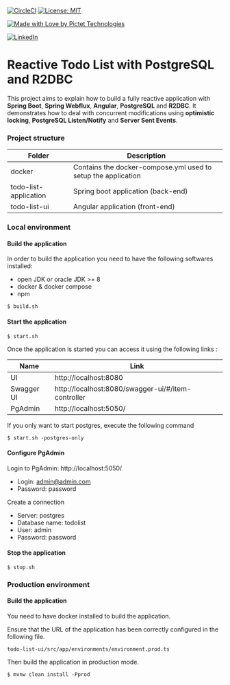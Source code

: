 [![CircleCI](https://circleci.com/gh/pictet-technologies-open-source/reactive-todo-list-r2dbc/tree/main.svg?style=shield&circle-token=fe1f6278e0274f19145214acdd9aa58853244494)](https://circleci.com/gh/pictet-technologies-open-source/reactive-todo-list-r2dbc)
[![License: MIT](https://img.shields.io/badge/License-MIT-yellow.svg)](https://opensource.org/licenses/MIT)

[comment]: <> ([![CodeFactor]&#40;https://www.codefactor.io/repository/github/pictet-technologies-open-source/reactive-todo-list/badge?s=88d8b4d1338a9d7d41b62e825d1f2d1a61fe6ee4&#41;]&#40;https://www.codefactor.io/repository/github/pictet-technologies-open-source/reactive-todo-list&#41;)

[![Made with Love by Pictet Technologies](https://img.shields.io/badge/Made%20with%20love%20by-Pictet%20Technologies-ff3434.svg)](https://pictet-technologies.com/)

[![LinkedIn](https://img.shields.io/badge/LinkedIn-0077B5?style=badge&logo=linkedin&logoColor=white)](https://www.linkedin.com/in/alexandre-jacquot-34bb7b5)

# Reactive Todo List with PostgreSQL and R2DBC

This project aims to explain how to build a fully reactive application with **Spring Boot**, **Spring Webflux**, **Angular**, **PostgreSQL** and **R2DBC**.
It demonstrates how to deal with concurrent modifications using **optimistic locking**, **PostgreSQL Listen/Notify** and **Server Sent Events**.

### Project structure


Folder                    | Description                                                  
--------------------------|--------------------------------------------------------------
docker                    | Contains the docker-compose.yml used to setup the application 
todo-list-application     | Spring boot application (back-end) 
todo-list-ui              | Angular application (front-end)
 

### Local environment

#### Build the application

In order to build the application you need to have the following softwares installed:
- open JDK or oracle JDK >= 8
- docker & docker compose
- npm

```
$ build.sh
```

#### Start the application

```
$ start.sh
```

Once the application is started you can access it using the following links : 

Name                      | Link                                                  
--------------------------|--------------------------------------------------------------
UI                        | http://localhost:8080
Swagger UI                | http://localhost:8080/swagger-ui/#/item-controller
PgAdmin                   | http://localhost:5050/


If you only want to start postgres, execute the following command

```
$ start.sh -postgres-only
```

#### Configure PgAdmin

Login to PgAdmin: http://localhost:5050/

- Login: admin@admin.com
- Password: password

Create a connection

- Server: postgres
- Database name: todolist
- User: admin
- Password: password

#### Stop the application

```
$ stop.sh
```


### Production environment

#### Build the application

You need to have docker installed to build the application.

Ensure that the URL of the application has been correctly configured in the following file.

```
todo-list-ui/src/app/environments/environment.prod.ts
```

Then build the application in production mode.

```
$ mvnw clean install -Pprod
```

